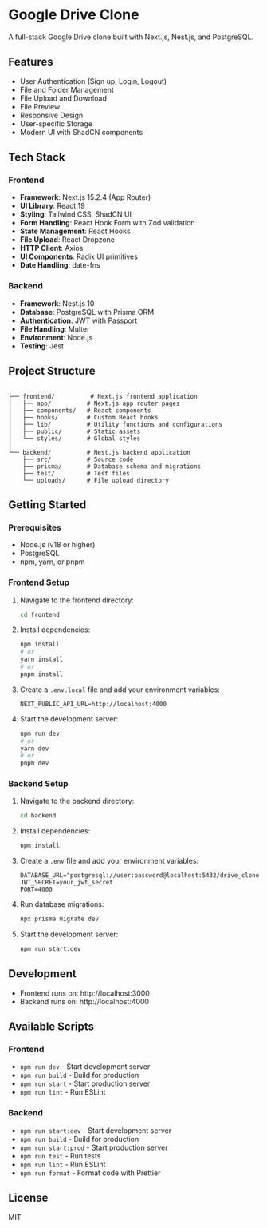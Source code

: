 # Google Drive Clone

A full-stack Google Drive clone built with Next.js, Nest.js, and PostgreSQL.

## Features

- User Authentication (Sign up, Login, Logout)
- File and Folder Management
- File Upload and Download
- File Preview
- Responsive Design
- User-specific Storage
- Modern UI with ShadCN components 

## Tech Stack

### Frontend
- **Framework**: Next.js 15.2.4 (App Router)
- **UI Library**: React 19
- **Styling**: Tailwind CSS, ShadCN UI
- **Form Handling**: React Hook Form with Zod validation
- **State Management**: React Hooks
- **File Upload**: React Dropzone
- **HTTP Client**: Axios
- **UI Components**: Radix UI primitives
- **Date Handling**: date-fns

### Backend
- **Framework**: Nest.js 10
- **Database**: PostgreSQL with Prisma ORM
- **Authentication**: JWT with Passport
- **File Handling**: Multer
- **Environment**: Node.js
- **Testing**: Jest

## Project Structure

```
.
├── frontend/          # Next.js frontend application
│   ├── app/          # Next.js app router pages
│   ├── components/   # React components
│   ├── hooks/        # Custom React hooks
│   ├── lib/          # Utility functions and configurations
│   ├── public/       # Static assets
│   └── styles/       # Global styles
│
└── backend/          # Nest.js backend application
    ├── src/          # Source code
    ├── prisma/       # Database schema and migrations
    ├── test/         # Test files
    └── uploads/      # File upload directory
```

## Getting Started

### Prerequisites

- Node.js (v18 or higher)
- PostgreSQL
- npm, yarn, or pnpm

### Frontend Setup

1. Navigate to the frontend directory:
   ```bash
   cd frontend
   ```

2. Install dependencies:
   ```bash
   npm install
   # or
   yarn install
   # or
   pnpm install
   ```

3. Create a `.env.local` file and add your environment variables:
   ```
   NEXT_PUBLIC_API_URL=http://localhost:4000
   ```

4. Start the development server:
   ```bash
   npm run dev
   # or
   yarn dev
   # or
   pnpm dev
   ```

### Backend Setup

1. Navigate to the backend directory:
   ```bash
   cd backend
   ```

2. Install dependencies:
   ```bash
   npm install
   ```

3. Create a `.env` file and add your environment variables:
   ```
   DATABASE_URL="postgresql://user:password@localhost:5432/drive_clone"
   JWT_SECRET=your_jwt_secret
   PORT=4000
   ```

4. Run database migrations:
   ```bash
   npx prisma migrate dev
   ```

5. Start the development server:
   ```bash
   npm run start:dev
   ```

## Development

- Frontend runs on: http://localhost:3000
- Backend runs on: http://localhost:4000

## Available Scripts

### Frontend
- `npm run dev` - Start development server
- `npm run build` - Build for production
- `npm run start` - Start production server
- `npm run lint` - Run ESLint

### Backend
- `npm run start:dev` - Start development server
- `npm run build` - Build for production
- `npm run start:prod` - Start production server
- `npm run test` - Run tests
- `npm run lint` - Run ESLint
- `npm run format` - Format code with Prettier

## License

MIT 